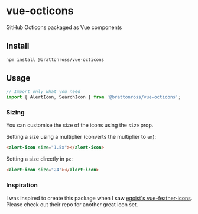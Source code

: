 # vue-octicons

GitHub Octicons packaged as Vue components

## Install

```bash
npm install @brattonross/vue-octicons
```

## Usage

```js
// Import only what you need
import { AlertIcon, SearchIcon } from '@brattonross/vue-octicons';
```

### Sizing

You can customise the size of the icons using the `size` prop.

Setting a size using a multiplier (converts the multiplier to `em`):

```html
<alert-icon size="1.5x"></alert-icon>
```

Setting a size directly in `px`:

```html
<alert-icon size="24"></alert-icon>
```

### Inspiration

I was inspired to create this package when I saw [egoist's vue-feather-icons](https://github.com/egoist/vue-feather-icons). Please check out their repo for another great icon set.
